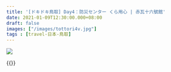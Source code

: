 ```yaml
---
title: '[ドキドキ鳥取] Day4：防災センター くら用心 | 赤瓦十六號館'
date: 2021-01-09T12:30:00.000+08:00
draft: false
images: ["/images/tottori4v.jpg"]
tags : [travel-日本-鳥取]
---
```




![](/images/tottori4v.jpg)




{{<tottori>}}  

